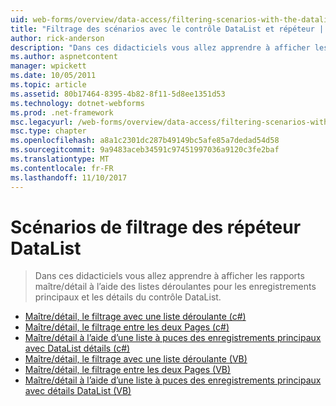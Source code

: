 ```yaml
---
uid: web-forms/overview/data-access/filtering-scenarios-with-the-datalist-and-repeater/index
title: "Filtrage des scénarios avec le contrôle DataList et répéteur | Documents Microsoft"
author: rick-anderson
description: "Dans ces didacticiels vous allez apprendre à afficher les rapports maître/détail à l’aide des listes déroulantes pour les enregistrements principaux et les détails du contrôle DataList."
ms.author: aspnetcontent
manager: wpickett
ms.date: 10/05/2011
ms.topic: article
ms.assetid: 80b17464-8395-4b82-8f11-5d8ee1351d53
ms.technology: dotnet-webforms
ms.prod: .net-framework
msc.legacyurl: /web-forms/overview/data-access/filtering-scenarios-with-the-datalist-and-repeater
msc.type: chapter
ms.openlocfilehash: a8a1c2301dc287b49149bc5afe85a7dedad54d58
ms.sourcegitcommit: 9a9483aceb34591c97451997036a9120c3fe2baf
ms.translationtype: MT
ms.contentlocale: fr-FR
ms.lasthandoff: 11/10/2017
---
```

<a name="filtering-scenarios-with-the-datalist-and-repeater"></a>Scénarios de filtrage des répéteur DataList
====================
> Dans ces didacticiels vous allez apprendre à afficher les rapports maître/détail à l’aide des listes déroulantes pour les enregistrements principaux et les détails du contrôle DataList.


- [Maître/détail, le filtrage avec une liste déroulante (c#)](master-detail-filtering-with-a-dropdownlist-datalist-cs.md)
- [Maître/détail, le filtrage entre les deux Pages (c#)](master-detail-filtering-acess-two-pages-datalist-cs.md)
- [Maître/détail à l’aide d’une liste à puces des enregistrements principaux avec DataList détails (c#)](master-detail-using-a-bulleted-list-of-master-records-with-a-details-datalist-cs.md)
- [Maître/détail, le filtrage avec une liste déroulante (VB)](master-detail-filtering-with-a-dropdownlist-datalist-vb.md)
- [Maître/détail, le filtrage entre les deux Pages (VB)](master-detail-filtering-acess-two-pages-datalist-vb.md)
- [Maître/détail à l’aide d’une liste à puces des enregistrements principaux avec détails DataList (VB)](master-detail-using-a-bulleted-list-of-master-records-with-a-details-datalist-vb.md)
